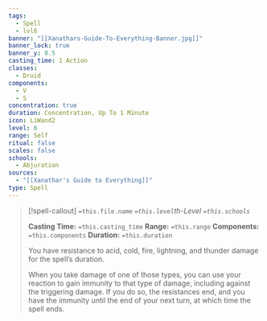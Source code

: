```yaml
---
tags:
  - Spell
  - lvl6
banner: "[[Xanathars-Guide-To-Everything-Banner.jpg]]"
banner_lock: true
banner_y: 0.5
casting_time: 1 Action
classes:
  - Druid
components:
  - V
  - S
concentration: true
duration: Concentration, Up To 1 Minute
icon: LiWand2
level: 6
range: Self
ritual: false
scales: false
schools:
  - Abjuration
sources:
  - "[[Xanathar's Guide to Everything]]"
type: Spell
---
```

>[!spell-callout] `=this.file.name`
>*`=this.level`th-Level `=this.schools`*
>
>**Casting Time:** `=this.casting_time`
>**Range:** `=this.range`
>**Components:** `=this.components`
>**Duration:** `=this.duration`
>
>You have resistance to acid, cold, fire, lightning, and thunder damage for the spell’s duration.
>
>When you take damage of one of those types, you can use your reaction to gain immunity to that type of damage, including against the triggering damage. If you do so, the resistances end, and you have the immunity until the end of your next turn, at which time the spell ends.
>
>
